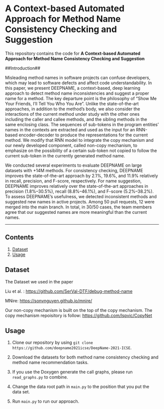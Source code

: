 # A Context-based Automated Approach for Method Name Consistency Checking and Suggestion

<p aligh="center"> This repository contains the code for <b>A Context-based Automated Approach for Method
Name Consistency Checking and Suggestion</b> </p>

##Introduction##

Misleading method names in software projects can confuse developers, which may lead to software defects and affect code understandability. In this paper, we present DEEPNAME, a context-based, deep learning approach to detect method name inconsistencies and suggest a proper name for a method. The key departure point is the philosophy of “Show Me Your Friends, I’ll Tell You Who You Are”. Unlike the state-of-the-art approaches, in addition to the method’s body, we also consider the interactions of the current method under study with the other ones including the caller and callee methods, and the sibling methods in the same enclosing class. The sequences of sub-tokens in the program entities’ names in the contexts are extracted and used as the input for an RNN-based encoder-decoder to produce the representations for the current method. We modify that RNN model to integrate the copy mechanism and our newly developed component, called non-copy mechanism, to emphasize on the possibility of a certain sub-token not copied to follow the current sub-token in the currently generated method name.

We conducted several experiments to evaluate DEEPNAME on large datasets with +14M methods. For consistency checking, DEEPNAME improves the state-of-the-art approach by 2.1%, 19.6%, and 11.9% relatively in recall, precision, and F-score, respectively. For name suggestion, DEEPNAME improves relatively over the state-of-the-art approaches in precision (1.8%–30.5%), recall (8.8%–46.1%), and F-score (5.2%–38.2%). To assess DEEPNAME’s usefulness, we detected inconsistent methods and suggested new names in active projects. Among 50 pull requests, 12 were merged into the main branch. In total, in 30/50 cases, the team members agree that our suggested names are more meaningful than the current names.

----------

## Contents
1. [Dataset](#dataset)
2. [Usage](#usage)


## Dataset

The Dataset we used in the paper

Liu et al. : https://github.com/SerVal-DTF/debug-method-name

MNire: https://sonvnguyen.github.io/mnire/

Our non-copy mechanism is built on the top of the copy mechanism. The copy mechanism repoisitory is follow: https://github.com/lspvic/CopyNet

## Usage

1. Clone our repository by using ```git clone https://github.com/deepname2021icse/DeepName-2021-ICSE```.

2. Download the datasets for both method name consistency checking and method name recommendation tasks.

3. If you use the Doxygen generate the call graphs, please run ```read_graphs.py``` to combine.

4. Change the data root path in ```main.py``` to the position that you put the data set.
 
5. Run ```main.py``` to run our approach.